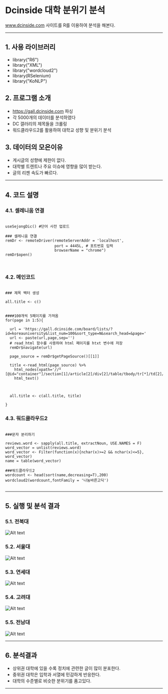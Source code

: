 # Dcinside 대학 분위기 분석
www.dcinside.com 사이트를 R를 이용하여 분석을 해본다.
****
<h2> 1. 사용 라이브러리 </h2>

* library("R6")
* library("XML")
* library("wordcloud2")
* library(RSelenium) 
* library("KoNLP")  

<h2> 2. 프로그램 소개 </h2>

* https://gall.dcinside.com 파싱
* 각 5000개의 데이터를 분석하였다
* DC 갤러리의 제목들을 크롤링
* 워드클라우드2를 활용하여 대학교 성향 및 분위기 분석

<h2> 3. 데이터의 모은이유 </h2>

* 게시글의 성향에 제한이 없다.
* 대학별 트렌트나 주요 이슈에 영향을 많이 받는다.
* 글의 리젠 속도가 빠르다.

 ****
 
 <h2> 4. 코드 설명 </h2>
 
 <h3> 4.1. 셀레니움 연결 </h3>
 
~~~
 
useSejongDic() #단어 사전 업로드

### 셀레니움 연결
remDr <- remoteDriver(remoteServerAddr = 'localhost', 
                      port = 4445L, # 포트번호 입력 
                      browserName = "chrome") 
remDr$open() 

 
 ~~~
 
<h3> 4.2. 메인코드 </h3>
 
~~~
 
### 제목 벡터 생성

all.title <- c()


####100개씩 5페이지를 가져옴 
for(page in 1:5){
  
  url = 'https://gall.dcinside.com/board/lists/?id=koreauniversity&list_num=100&sort_type=N&search_head=&page='
  url <- paste(url,page,sep='')
  # read_html 함수를 사용하여 html 페이지를 htxt 변수에 저장
  remDr$navigate(url)
  
  page_source = remDr$getPageSource()[[1]]
  
  title <-read_html(page_source) %>%
    html_nodes(xpath='//*[@id="container"]/section[1]/article[2]/div[2]/table/tbody/tr[*]/td[2]/a[1]/text()')%>%
    html_text()
  

  
  all.title <- c(all.title, title)
 
}

~~~

<h3> 4.3. 워드클라우드2 </h3>
 
~~~

###문자 분리하기 

reviews.word <- sapply(all.title, extractNoun, USE.NAMES = F)
word_vector = unlist(reviews.word)
word_vector <- Filter(function(x){nchar(x)>=2 && nchar(x)<=5}, word_vector)
name = table(word_vector)

###워드클라우드2
wordcount <- head(sort(name,decreasing=T),200)
wordcloud2(wordcount,fontFamily = '나눔바른고딕')


~~~
 
 ****
 
<h2> 5. 실행 및 분석 결과 </h2>

<h3> 5.1. 전북대 </h3>

![Alt text](/img/JBNU.JPG)

<h3> 5.2. 서울대 </h3>

![Alt text](/img/SU.JPG)

<h3> 5.3. 연세대 </h3>

![Alt text](/img/YU.JPG)

<h3> 5.4. 고려대 </h3>

![Alt text](/img/KU.JPG)

<h3> 5.5. 전남대 </h3>

![Alt text](/img/JNNU.JPG)

****

<h2> 6. 분석결과 </h2>

* 상위권 대학에 있을 수록 정치에 관련한 글이 많이 분포한다.
* 중위권 대학은 입학과 서열에 민감하게 반응한다.
* 대학의 수준별로 비슷한 분위기를 품고있다.

****
